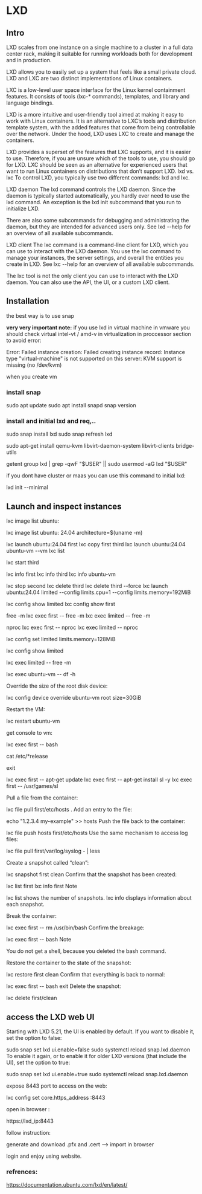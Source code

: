 # LXD

## Intro
LXD scales from one instance on a single machine to a cluster in a full data center rack, making it suitable for running workloads both for development and in production.

LXD allows you to easily set up a system that feels like a small private cloud. LXD and LXC are two distinct implementations of Linux containers.

LXC is a low-level user space interface for the Linux kernel containment features. It consists of tools (lxc-* commands), templates, and library and language bindings.

LXD is a more intuitive and user-friendly tool aimed at making it easy to work with Linux containers. It is an alternative to LXC’s tools and distribution template system, with the added features that come from being controllable over the network. Under the hood, LXD uses LXC to create and manage the containers.

LXD provides a superset of the features that LXC supports, and it is easier to use. Therefore, if you are unsure which of the tools to use, you should go for LXD. LXC should be seen as an alternative for experienced users that want to run Linux containers on distributions that don’t support LXD.
lxd vs. lxc
To control LXD, you typically use two different commands: lxd and lxc.

LXD daemon
The lxd command controls the LXD daemon. Since the daemon is typically started automatically, you hardly ever need to use the lxd command. An exception is the lxd init subcommand that you run to initialize LXD.

There are also some subcommands for debugging and administrating the daemon, but they are intended for advanced users only. See lxd --help for an overview of all available subcommands.

LXD client
The lxc command is a command-line client for LXD, which you can use to interact with the LXD daemon. You use the lxc command to manage your instances, the server settings, and overall the entities you create in LXD. See lxc --help for an overview of all available subcommands.

The lxc tool is not the only client you can use to interact with the LXD daemon. You can also use the API, the UI, or a custom LXD client.




## Installation

the best way is to use snap

****very very important note:****
if you use lxd in virtual machine in vmware you should check virtual intel-vt / amd-v in virtualization in proccessor section to avoid error:

Error: Failed instance creation: Failed creating instance record: Instance type "virtual-machine" is not supported on this server: KVM support is missing (no /dev/kvm)

when you create vm 

### install snap

sudo apt update
sudo apt install snapd
snap version

### install and initial lxd and req,..

sudo snap install lxd
sudo snap refresh lxd

sudo apt-get install qemu-kvm libvirt-daemon-system libvirt-clients bridge-utils


getent group lxd | grep -qwF "$USER" || sudo usermod -aG lxd "$USER"

if you dont have cluster or maas you can use this command to initial lxd:

lxd init --minimal




## Launch and inspect instances

lxc image list ubuntu:

lxc image list ubuntu: 24.04 architecture=$(uname -m)


lxc launch ubuntu:24.04 first
lxc copy first third
lxc launch ubuntu:24.04 ubuntu-vm --vm
lxc list


lxc start third

lxc info first
lxc info third
lxc info ubuntu-vm

lxc stop second
lxc delete third
lxc delete third --force
lxc launch ubuntu:24.04 limited --config limits.cpu=1 --config limits.memory=192MiB

lxc config show limited
lxc config show first

free -m
lxc exec first -- free -m
lxc exec limited -- free -m

nproc
lxc exec first -- nproc
lxc exec limited -- nproc


lxc config set limited limits.memory=128MiB

lxc config show limited


lxc exec limited -- free -m


lxc exec ubuntu-vm -- df -h


Override the size of the root disk device:

lxc config device override ubuntu-vm root size=30GiB


Restart the VM:

lxc restart ubuntu-vm


get console to vm:


lxc exec first -- bash

cat /etc/*release

exit


lxc exec first -- apt-get update
lxc exec first -- apt-get install sl -y
lxc exec first -- /usr/games/sl


Pull a file from the container:

lxc file pull first/etc/hosts .
Add an entry to the file:

echo "1.2.3.4 my-example" >> hosts
Push the file back to the container:

lxc file push hosts first/etc/hosts
Use the same mechanism to access log files:

lxc file pull first/var/log/syslog - | less


Create a snapshot called “clean”:

lxc snapshot first clean
Confirm that the snapshot has been created:

lxc list first
lxc info first
Note

lxc list shows the number of snapshots. lxc info displays information about each snapshot.

Break the container:

lxc exec first -- rm /usr/bin/bash
Confirm the breakage:

lxc exec first -- bash
Note

You do not get a shell, because you deleted the bash command.

Restore the container to the state of the snapshot:

lxc restore first clean
Confirm that everything is back to normal:

lxc exec first -- bash
exit
Delete the snapshot:

lxc delete first/clean


## access the LXD web UI

Starting with LXD 5.21, the UI is enabled by default. If you want to disable it, set the option to false:

sudo snap set lxd ui.enable=false
sudo systemctl reload snap.lxd.daemon
To enable it again, or to enable it for older LXD versions (that include the UI), set the option to true:

sudo snap set lxd ui.enable=true
sudo systemctl reload snap.lxd.daemon

expose 8443 port to access on the web:

lxc config set core.https_address :8443


open in browser :

https://lxd_ip:8443

follow instruction:

generate and download .pfx and .cert --> import in browser


login and enjoy using website.













### refrences:

https://documentation.ubuntu.com/lxd/en/latest/










